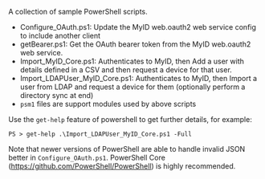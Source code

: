 A collection of sample PowerShell scripts.

- Configure_OAuth.ps1: Update the MyID web.oauth2 web service config to include another client
- getBearer.ps1: Get the OAuth bearer token from the MyID web.oauth2 web service.
- Import_MyID_Core.ps1: Authenticates to MyID, then Add a user with details defined in a CSV and then request a device for that user.
- Import_LDAPUser_MyID_Core.ps1: Authenticates to MyID, then Import a user from LDAP and request a device for them (optionally perform a directory sync at end)
- `psm1` files are support modules used by above scripts

Use the `get-help` feature of powershell to get further details, for example:

```
PS > get-help .\Import_LDAPUser_MyID_Core.ps1 -Full
```

Note that newer versions of PowerShell are able to handle invalid JSON better in `Configure_OAuth.ps1`. PowerShell Core (https://github.com/PowerShell/PowerShell) is highly recommended.
